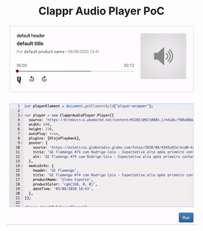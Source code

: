 <h1 align=center>Clappr Audio Player PoC</h1>
<div align=center><img src="./public/images/poc.gif"></div>
